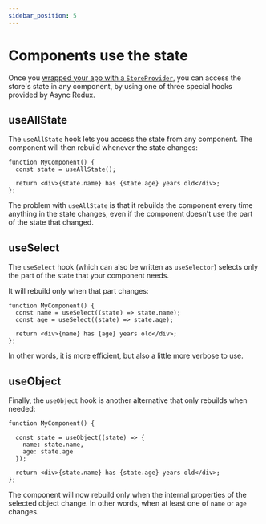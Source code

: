 ```yaml
---
sidebar_position: 5
---
```


# Components use the state

Once you [wrapped your app with a `StoreProvider`](./store-provider),
you can access the store's state in any component, by using one of three special hooks 
provided by Async Redux.

## useAllState

The `useAllState` hook lets you access the state from any component.
The component will then rebuild whenever the state changes:

```tsx
function MyComponent() { 
  const state = useAllState();   
  
  return <div>{state.name} has {state.age} years old</div>;    
};
```

The problem with `useAllState` is that it rebuilds the component 
every time anything in the state changes,
even if the component doesn't use the part of the state that changed.

## useSelect

The `useSelect` hook (which can also be written as `useSelector`)
selects only the part of the state that your component needs.

It will rebuild only when that part changes:

```tsx
function MyComponent() { 
  const name = useSelect((state) => state.name);   
  const age = useSelect((state) => state.age);
     
  return <div>{name} has {age} years old</div>;    
};
```

In other words, it is more efficient, but also a little more verbose to use.

## useObject

Finally, the `useObject` hook is another alternative that only rebuilds when needed:

```tsx
function MyComponent() {
 
  const state = useObject((state) => {
    name: state.name, 
    age: state.age
  });
       
  return <div>{state.name} has {state.age} years old</div>;    
};
```

The component will now rebuild only when the internal properties of the selected object change.
In other words, when at least one of `name` or `age` changes.
